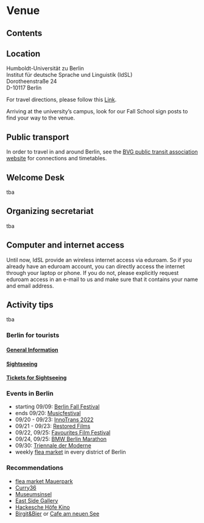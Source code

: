 # Venue
## Contents

## Location 

Humboldt-Universität zu Berlin <br>
Institut für deutsche Sprache und Linguistik (IdSL) <br>
Dorotheenstraße 24 <br>
D-10117 Berlin <br>

For travel directions, please follow this [Link](https://www.google.com/maps/place/Dorotheenstra%C3%9Fe+24,+10117+Berlin/@52.5192856,13.3902735,17z/data=!3m1!4b1!4m5!3m4!1s0x47a851dcc2c9cd0b:0xff117db4f09928b9!8m2!3d52.5192856!4d13.3924622).

Arriving at the university’s campus, look for our Fall School sign posts to find your way to the venue.

## Public transport

In order to travel in and around Berlin, see the [BVG public transit association website](https://www.bvg.de/de) for connections and timetables.

## Welcome Desk 
tba

## Organizing secretariat
tba

## Computer and internet access

Until now, IdSL provide an wireless internet access via eduroam. So if you already have an eduroam account, you can directly access the internet through your laptop or phone. If you do not, please explicitly request eduroam access in an e-mail to us and make sure that it contains your name and email address. 

## Activity tips
tba

### Berlin for tourists
#### [General Information](https://www.visitberlin.de/de)<br>
#### [Sightseeing](https://www.visitberlin.de/de/top-10-sehenswuerdigkeiten-berlin)<br>
#### [Tickets for Sightseeing](https://www.visitberlin.de/de/tickets-veranstaltungen-sehenswuerdigkeiten-berlin)<br>
### Events in Berlin 
- starting 09/09:   [Berlin Fall Festival](https://www.berlin.de/en/events/6279065-2842498-berliner-herbst-rummel.en.html)<br>
- ends 09/20:       [Musicfestival](https://www.berlin.de/events/2097261-2229501-musikfest-berlin.html)<br>
- 09/20 - 09/23:    [InnoTrans 2022](https://www.berlin.de/wirtschaft/messen/3250206-1612022-innotrans.html)<br>
- 09/21 - 09/23:    [Restored Films](https://www.berlin.de/kino/filmfestivals/6333125-2020379-film-restored.html)<br>
- 09/22, 09/25:     [Favourites Film Festival](https://www.berlin.de/kino/filmfestivals/1992187-2020379-favourites-film-festival.html)<br>
- 09/24, 09/25:     [BMW Berlin Marathon](https://www.berlin.de/special/sport-und-fitness/laufkalender/62716-36032-berlin-marathon.html)<br>
- 09/30:            [Triennale der Moderne](https://www.berlin.de/events/3097448-2229501-triennale-moderne-berlin.html)<br>
- weekly [flea market](https://www.berlin.de/special/shopping/flohmaerkte/) in every district of Berlin

### Recommendations
- [flea market Mauerpark](http://www.flohmarktimmauerpark.de/)
- [Curry36](https://curry36.de/de/)
- [Museumsinsel](https://www.museumsinsel-berlin.de/home/)
- [East Side Gallery](https://www.berlin.de/sehenswuerdigkeiten/3559756-3558930-east-side-gallery.html)
- [Hackesche Höfe Kino](https://www.hoefekino.de/#this-week)
- [Birgit&Bier](https://www.birgit.club/) or [Cafe am neuen See](https://www.cafeamneuensee.de/)
